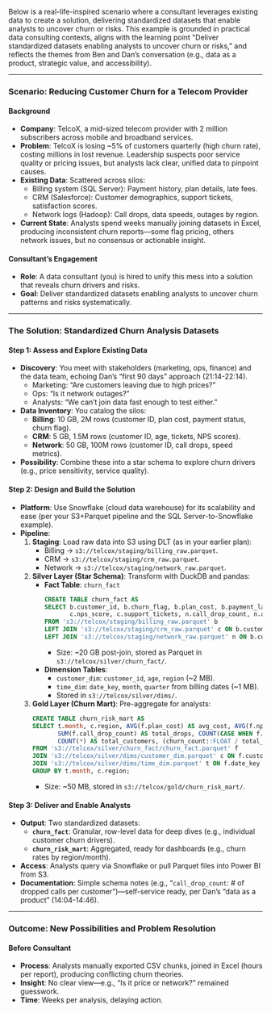 Below is a real-life-inspired scenario where a consultant leverages existing data to create a solution, delivering standardized datasets that enable analysts to uncover churn or risks. This example is grounded in practical data consulting contexts, aligns with the learning point "Deliver standardized datasets enabling analysts to uncover churn or risks," and reflects the themes from Ben and Dan’s conversation (e.g., data as a product, strategic value, and accessibility).

---

### Scenario: Reducing Customer Churn for a Telecom Provider

#### Background
- **Company**: TelcoX, a mid-sized telecom provider with 2 million subscribers across mobile and broadband services.
- **Problem**: TelcoX is losing ~5% of customers quarterly (high churn rate), costing millions in lost revenue. Leadership suspects poor service quality or pricing issues, but analysts lack clear, unified data to pinpoint causes.
- **Existing Data**: Scattered across silos:
  - Billing system (SQL Server): Payment history, plan details, late fees.
  - CRM (Salesforce): Customer demographics, support tickets, satisfaction scores.
  - Network logs (Hadoop): Call drops, data speeds, outages by region.
- **Current State**: Analysts spend weeks manually joining datasets in Excel, producing inconsistent churn reports—some flag pricing, others network issues, but no consensus or actionable insight.

#### Consultant’s Engagement
- **Role**: A data consultant (you) is hired to unify this mess into a solution that reveals churn drivers and risks.
- **Goal**: Deliver standardized datasets enabling analysts to uncover churn patterns and risks systematically.

---

### The Solution: Standardized Churn Analysis Datasets

#### Step 1: Assess and Explore Existing Data
- **Discovery**: You meet with stakeholders (marketing, ops, finance) and the data team, echoing Dan’s “first 90 days” approach (21:14-22:14).
  - Marketing: “Are customers leaving due to high prices?”
  - Ops: “Is it network outages?”
  - Analysts: “We can’t join data fast enough to test either.”
- **Data Inventory**: You catalog the silos:
  - **Billing**: 10 GB, 2M rows (customer ID, plan cost, payment status, churn flag).
  - **CRM**: 5 GB, 1.5M rows (customer ID, age, tickets, NPS scores).
  - **Network**: 50 GB, 100M rows (customer ID, call drops, speed metrics).
- **Possibility**: Combine these into a star schema to explore churn drivers (e.g., price sensitivity, service quality).

#### Step 2: Design and Build the Solution
- **Platform**: Use Snowflake (cloud data warehouse) for its scalability and ease (per your S3+Parquet pipeline and the SQL Server-to-Snowflake example).
- **Pipeline**:
  1. **Staging**: Load raw data into S3 using DLT (as in your earlier plan):
     - Billing → `s3://telcox/staging/billing_raw.parquet`.
     - CRM → `s3://telcox/staging/crm_raw.parquet`.
     - Network → `s3://telcox/staging/network_raw.parquet`.
  2. **Silver Layer (Star Schema)**: Transform with DuckDB and pandas:
     - **Fact Table**: `churn_fact`
       ```sql
       CREATE TABLE churn_fact AS
       SELECT b.customer_id, b.churn_flag, b.plan_cost, b.payment_late_days,
              c.nps_score, c.support_tickets, n.call_drop_count, n.avg_data_speed
       FROM 's3://telcox/staging/billing_raw.parquet' b
       LEFT JOIN 's3://telcox/staging/crm_raw.parquet' c ON b.customer_id = c.customer_id
       LEFT JOIN 's3://telcox/staging/network_raw.parquet' n ON b.customer_id = n.customer_id;
       ```
       - Size: ~20 GB post-join, stored as Parquet in `s3://telcox/silver/churn_fact/`.
     - **Dimension Tables**:
       - `customer_dim`: `customer_id`, `age`, `region` (~2 MB).
       - `time_dim`: `date_key`, `month`, `quarter` from billing dates (~1 MB).
       - Stored in `s3://telcox/silver/dims/`.
  3. **Gold Layer (Churn Mart)**: Pre-aggregate for analysts:
     ```sql
     CREATE TABLE churn_risk_mart AS
     SELECT t.month, c.region, AVG(f.plan_cost) AS avg_cost, AVG(f.nps_score) AS avg_nps,
            SUM(f.call_drop_count) AS total_drops, COUNT(CASE WHEN f.churn_flag = 1 THEN 1 END) AS churn_count,
            COUNT(*) AS total_customers, (churn_count::FLOAT / total_customers) AS churn_rate
     FROM 's3://telcox/silver/churn_fact/churn_fact.parquet' f
     JOIN 's3://telcox/silver/dims/customer_dim.parquet' c ON f.customer_id = c.customer_id
     JOIN 's3://telcox/silver/dims/time_dim.parquet' t ON f.date_key = t.date_key
     GROUP BY t.month, c.region;
     ```
     - Size: ~50 MB, stored in `s3://telcox/gold/churn_risk_mart/`.

#### Step 3: Deliver and Enable Analysts
- **Output**: Two standardized datasets:
  - **`churn_fact`**: Granular, row-level data for deep dives (e.g., individual customer churn drivers).
  - **`churn_risk_mart`**: Aggregated, ready for dashboards (e.g., churn rates by region/month).
- **Access**: Analysts query via Snowflake or pull Parquet files into Power BI from S3.
- **Documentation**: Simple schema notes (e.g., “`call_drop_count`: # of dropped calls per customer”)—self-service ready, per Dan’s “data as a product” (14:04-14:46).

---

### Outcome: New Possibilities and Problem Resolution
#### Before Consultant
- **Process**: Analysts manually exported CSV chunks, joined in Excel (hours per report), producing conflicting churn theories.
- **Insight**: No clear view—e.g., “Is it price or network?” remained guesswork.
- **Time**: Weeks per analysis, delaying action.

